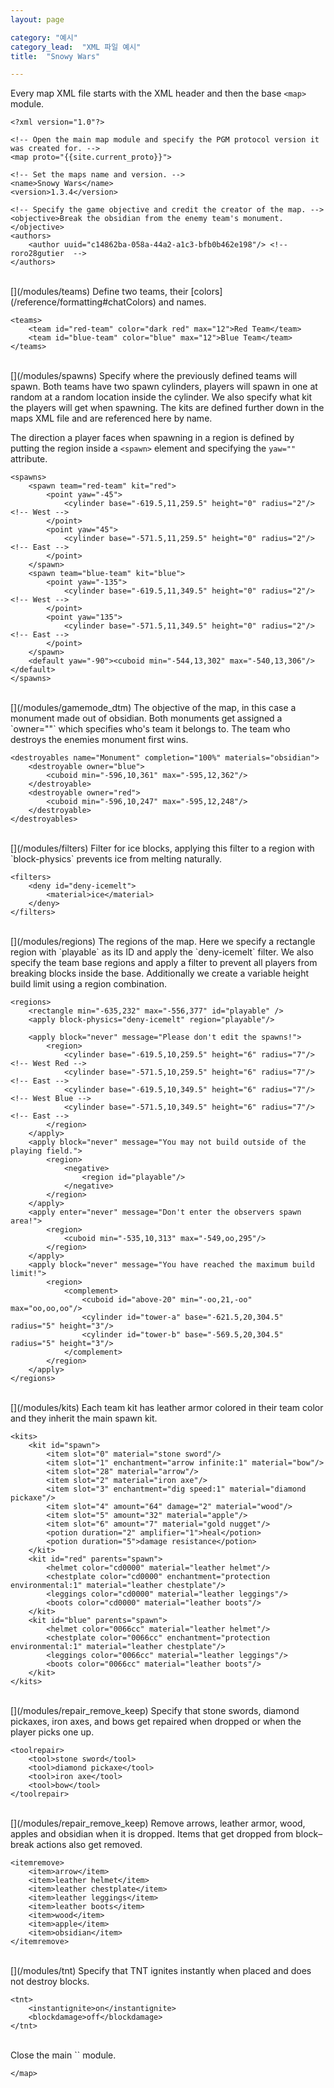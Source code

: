 ```yaml
---
layout: page

category: "예시"
category_lead:  "XML 파일 예시"
title:  "Snowy Wars"

---
```


[<i class="fa fa-share right-ref-link"></i>](/modules/main)
Every map XML file starts with the XML header and then the base `<map>` module.

    <?xml version="1.0"?>

    <!-- Open the main map module and specify the PGM protocol version it was created for. -->
    <map proto="{{site.current_proto}}">

    <!-- Set the maps name and version. -->
    <name>Snowy Wars</name>
    <version>1.3.4</version>

    <!-- Specify the game objective and credit the creator of the map. -->
    <objective>Break the obsidian from the enemy team's monument.</objective>
    <authors>
        <author uuid="c14862ba-058a-44a2-a1c3-bfb0b462e198"/> <!--  roro28gutier  -->
    </authors>

<br/>
[<i class="fa fa-share right-ref-link"></i>](/modules/teams)
Define two teams, their [colors](/reference/formatting#chatColors) and names.

    <teams>
        <team id="red-team" color="dark red" max="12">Red Team</team>
        <team id="blue-team" color="blue" max="12">Blue Team</team>
    </teams>

<br/>
[<i class="fa fa-share right-ref-link"></i>](/modules/spawns)
Specify where the previously defined teams will spawn. Both teams have two spawn cylinders, players will spawn in one at random at a random location inside the cylinder. We also specify what kit the players will get when spawning. The kits are defined further down in the maps XML file and are referenced here by name.

The direction a player faces when spawning in a region is defined by putting the region inside a `<spawn>` element and specifying the `yaw=""` attribute.

    <spawns>
        <spawn team="red-team" kit="red">
            <point yaw="-45">
                <cylinder base="-619.5,11,259.5" height="0" radius="2"/> <!-- West -->
            </point>
            <point yaw="45">
                <cylinder base="-571.5,11,259.5" height="0" radius="2"/> <!-- East -->
            </point>
        </spawn>
        <spawn team="blue-team" kit="blue">
            <point yaw="-135">
                <cylinder base="-619.5,11,349.5" height="0" radius="2"/> <!-- West -->
            </point>
            <point yaw="135">
                <cylinder base="-571.5,11,349.5" height="0" radius="2"/> <!-- East -->
            </point>
        </spawn>
        <default yaw="-90"><cuboid min="-544,13,302" max="-540,13,306"/></default>
    </spawns>

<br/>
[<i class="fa fa-share right-ref-link"></i>](/modules/gamemode_dtm)
The objective of the map, in this case a monument made out of obsidian. Both monuments get assigned a `owner=""` which specifies who's team it belongs to. The team who destroys the enemies monument first wins.

    <destroyables name="Monument" completion="100%" materials="obsidian">
        <destroyable owner="blue">
            <cuboid min="-596,10,361" max="-595,12,362"/>
        </destroyable>
        <destroyable owner="red">
            <cuboid min="-596,10,247" max="-595,12,248"/>
        </destroyable>
    </destroyables>

<br/>
[<i class="fa fa-share right-ref-link"></i>](/modules/filters)
Filter for ice blocks, applying this filter to a region with `block-physics` prevents ice from melting naturally.

    <filters>
        <deny id="deny-icemelt">
            <material>ice</material>
        </deny>
    </filters>

<br/>
[<i class="fa fa-share right-ref-link"></i>](/modules/regions)
The regions of the map. Here we specify a rectangle region with `playable` as its ID and apply the `deny-icemelt` filter. We also specify the team base regions and apply a filter to prevent all players from breaking blocks inside the base. Additionally we create a variable height build limit using a region combination.

    <regions>
        <rectangle min="-635,232" max="-556,377" id="playable" />
        <apply block-physics="deny-icemelt" region="playable"/>

        <apply block="never" message="Please don't edit the spawns!">
            <region>
                <cylinder base="-619.5,10,259.5" height="6" radius="7"/> <!-- West Red -->
                <cylinder base="-571.5,10,259.5" height="6" radius="7"/> <!-- East -->
                <cylinder base="-619.5,10,349.5" height="6" radius="7"/> <!-- West Blue -->
                <cylinder base="-571.5,10,349.5" height="6" radius="7"/> <!-- East -->
            </region>
        </apply>
        <apply block="never" message="You may not build outside of the playing field.">
            <region>
                <negative>
                    <region id="playable"/>
                </negative>
            </region>
        </apply>
        <apply enter="never" message="Don't enter the observers spawn area!">
            <region>
                <cuboid min="-535,10,313" max="-549,oo,295"/>
            </region>
        </apply>
        <apply block="never" message="You have reached the maximum build limit!">
            <region>
                <complement>
                    <cuboid id="above-20" min="-oo,21,-oo" max="oo,oo,oo"/>
                    <cylinder id="tower-a" base="-621.5,20,304.5" radius="5" height="3"/>
                    <cylinder id="tower-b" base="-569.5,20,304.5" radius="5" height="3"/>
                </complement>
            </region>
        </apply>
    </regions>

<br/>
[<i class="fa fa-share right-ref-link"></i>](/modules/kits)
Each team kit has leather armor colored in their team color and they inherit the main spawn kit.

    <kits>
        <kit id="spawn">
            <item slot="0" material="stone sword"/>
            <item slot="1" enchantment="arrow infinite:1" material="bow"/>
            <item slot="28" material="arrow"/>
            <item slot="2" material="iron axe"/>
            <item slot="3" enchantment="dig speed:1" material="diamond pickaxe"/>
            <item slot="4" amount="64" damage="2" material="wood"/>
            <item slot="5" amount="32" material="apple"/>
            <item slot="6" amount="7" material="gold nugget"/>
            <potion duration="2" amplifier="1">heal</potion>
            <potion duration="5">damage resistance</potion>
        </kit>
        <kit id="red" parents="spawn">
            <helmet color="cd0000" material="leather helmet"/>
            <chestplate color="cd0000" enchantment="protection environmental:1" material="leather chestplate"/>
            <leggings color="cd0000" material="leather leggings"/>
            <boots color="cd0000" material="leather boots"/>
        </kit>
        <kit id="blue" parents="spawn">
            <helmet color="0066cc" material="leather helmet"/>
            <chestplate color="0066cc" enchantment="protection environmental:1" material="leather chestplate"/>
            <leggings color="0066cc" material="leather leggings"/>
            <boots color="0066cc" material="leather boots"/>
        </kit>
    </kits>

<br/>
[<i class="fa fa-share right-ref-link"></i>](/modules/repair_remove_keep)
Specify that stone swords, diamond pickaxes, iron axes, and bows get repaired when dropped or when the player picks one up.

    <toolrepair>
        <tool>stone sword</tool>
        <tool>diamond pickaxe</tool>
        <tool>iron axe</tool>
        <tool>bow</tool>
    </toolrepair>

<br/>
[<i class="fa fa-share right-ref-link"></i>](/modules/repair_remove_keep)
Remove arrows, leather armor, wood, apples and obsidian when it is dropped. Items that get dropped from block–break actions also get removed.

    <itemremove>
        <item>arrow</item>
        <item>leather helmet</item>
        <item>leather chestplate</item>
        <item>leather leggings</item>
        <item>leather boots</item>
        <item>wood</item>
        <item>apple</item>
        <item>obsidian</item>
    </itemremove>

<br/>
[<i class="fa fa-share right-ref-link"></i>](/modules/tnt)
Specify that TNT ignites instantly when placed and does not destroy blocks.

    <tnt>
        <instantignite>on</instantignite>
        <blockdamage>off</blockdamage>
    </tnt>

<br/>
Close the main `<map>` module.

    </map>
